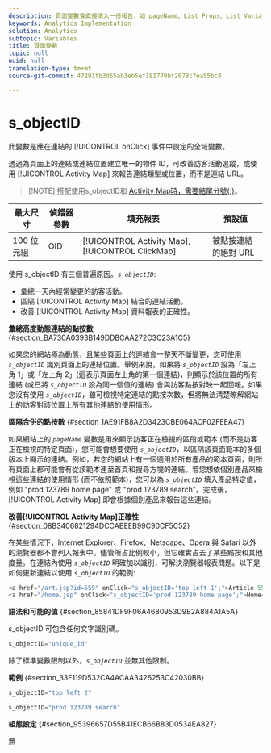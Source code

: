 ```yaml
---
description: 頁面變數會直接填入一份報告，如 pageName、List Props、List Variables 等。
keywords: Analytics Implementation
solution: Analytics
subtopic: Variables
title: 頁面變數
topic: null
uuid: null
translation-type: tm+mt
source-git-commit: 47291fb3d55ab3eb5ef181770bf2078c7ea55bc4

---
```



# s_objectID

此變數是應在連結的 [!UICONTROL onClick] 事件中設定的全域變數。


<!-- 

s_objectID.xml

 -->

透過為頁面上的連結或連結位置建立唯一的物件 ID，可改善訪客活動追蹤，或使用 [!UICONTROL Activity Map] 來報告連結類型或位置，而不是連結 URL。

> [!NOTE] 搭配使用s_objectID和 [Activity Map時，需要結尾分號(;)](https://marketing.adobe.com/resources/help/en_US/analytics/activitymap/activitymap-link-tracking-use-case.html)。

| 最大尺寸 | 偵錯器參數 | 填充報表 | 預設值 |
|---|---|---|---|
| 100 位元組 | OID | [!UICONTROL Activity Map], [!UICONTROL ClickMap] | 被點按連結的絕對 URL |

使用 s_objectID 有三個普遍原因。*`s_objectID`*:

* 彙總一天內經常變更的訪客活動。
* 區隔 [!UICONTROL Activity Map] 結合的連結活動。
* 改善 [!UICONTROL Activity Map] 資料報表的正確性。

**彙總高度動態連結的點按數** {#section_BA730A0393B149DDBCAA272C3C23A1C5}

如果您的網站極為動態，且某些頁面上的連結會一整天不斷變更，您可使用 *`s_objectID`* 識別頁面上的連結位置。舉例來說，如果將 *`s_objectID`* 設為「左上角 1」或「左上角 2」(這表示頁面左上角的第一個連結)，則顯示於該位置的所有連結 (或已將 *`s_objectID`* 設為同一個值的連結) 會與訪客點按對映一起回報。如果您沒有使用 *`s_objectID`*，雖可檢視特定連結的點按次數，但將無法清楚瞭解網站上的訪客對該位置上所有其他連結的使用情形。

**區隔合併的點按數** {#section_1AE91FB8A2D3423CBE064ACF02FEEA47}

如果網站上的 *`pageName`* 變數是用來顯示訪客正在檢視的區段或範本 (而不是訪客正在檢視的特定頁面)，您可能會想要使用 *`s_objectID`*，以區隔該頁面範本的多個版本上顯示的連結。例如，若您的網站上有一個適用於所有產品的範本頁面，則所有頁面上都可能會有從該範本連至首頁和搜尋方塊的連結。若您想依個別產品來檢視這些連結的使用情形 (而不依照範本)，您可以為  *`s_objectID`* 填入產品特定值，例如 "prod 123789 home page" 或 "prod 123789 search"。完成後，[!UICONTROL Activity Map] 即會根據個別產品來報告這些連結。

**改善[!UICONTROL Activity Map]正確性** {#section_08B3406821294DCCABEEB99C90CF5C52}

在某些情況下，Internet Explorer、Firefox、Netscape、Opera 與 Safari 以外的瀏覽器都不會列入報表中。儘管所占比例較小，但它確實占去了某些點按和其他度量。在連結內使用 *`s_objectID`* 明確加以識別，可解決瀏覽器報表問題。以下是如何更新連結以使用 *`s_objectID`* 的範例:

```js
<a href="/art.jsp?id=559" onClick="s_objectID='top left 1';">Article 559</a> 
<a href="/home.jsp" onClick="s_objectID='prod 123789 home page';">Home</a> 
```

**語法和可能的值** {#section_85841DF9F06A4680953D9B2A884A1A5A}

s_objectID 可包含任何文字識別碼。

```js
s_objectID="unique_id" 
```

除了標準變數限制以外，*`s_objectID`* 並無其他限制。

**範例** {#section_33F119D532CA4ACAA3426253C42030BB}

```js
s_objectID="top left 2" 
```

```js
s_objectID="prod 123789 search"
```

**組態設定** {#section_95396657D55B41ECB66B83D0534EA827}

無
